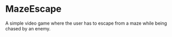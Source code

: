 # MazeEscape
A simple video game where the user has to escape from a maze while being chased by an enemy.
